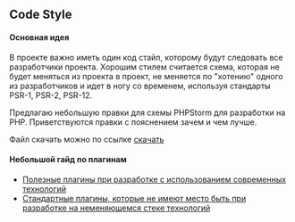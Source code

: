 ## Code Style

#### Основная идея

В проекте важно иметь один код стайл, которому будут следовать все разработчики проекта.
Хорошим стилем считается схема, которая не будет меняться из проекта в проект, 
не меняется по "хотению" одного из разработчиков
и идет в ногу со временем, используя стандарты PSR-1, PSR-2, PSR-12.

Предлагаю небольшую правки для схемы PHPStorm для разработки на PHP.
Приветствуются правки с пояснением зачем и чем лучше.

Файл скачать можно по ссылке <a href="PHPStorm%20PHP%20Modernized%20Code%20Style.xml" download="PHPStorm PHP Modernized Code Style.xml">скачать</a>

#### Небольшой гайд по плагинам

- [Полезные плагины при разработке с использованием современных технологий](useful-plugins.md)
- [Стандартные плагины, которые не имеют место быть при разработке на неменяющемся стеке технологий](useless-plugins.md)
